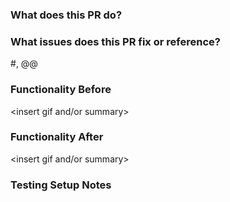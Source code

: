 <!--- PR title should follow the pattern: <type>(optional scope): <description>.
please refer to the types and format here: https://www.conventionalcommits.org/en/v1.0.0/#summary
If this is a feat/fix, add the technical writer as a reviewer to the PR. --->

### What does this PR do?

### What issues does this PR fix or reference?

#<Insert GitHub Issue>, @@

### Functionality Before

<insert gif and/or summary>

### Functionality After

<insert gif and/or summary>

### Testing Setup Notes

<insert helpful notes to help your QE get started>
